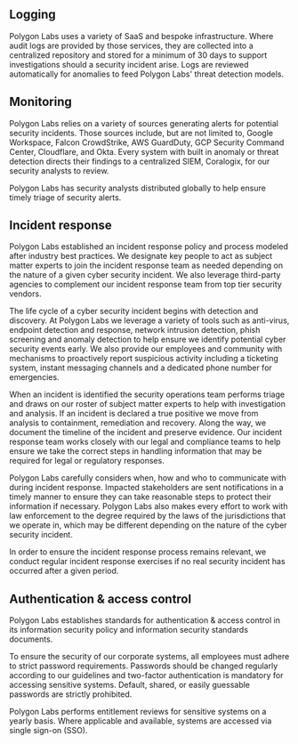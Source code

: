 ## Logging

Polygon Labs uses a variety of SaaS and bespoke infrastructure. Where audit logs are provided by those services, they are collected into a centralized repository and stored for a minimum of 30 days to support investigations should a security incident arise.
Logs are reviewed automatically for anomalies to feed Polygon Labs' threat detection models.

## Monitoring

Polygon Labs relies on a variety of sources generating alerts for potential security incidents. Those sources include, but are not limited to, Google Workspace, Falcon CrowdStrike, AWS GuardDuty, GCP Security Command Center, Cloudflare, and Okta. Every system with built in anomaly or threat detection directs their findings to a centralized SIEM, Coralogix, for our security analysts to review.

Polygon Labs has security analysts distributed globally to help ensure timely triage of security alerts.

## Incident response

Polygon Labs established an incident response policy and process modeled after industry best practices. We designate key people to act as subject matter experts to join the incident response team as needed depending on the nature of a given cyber security incident. We also leverage third-party agencies to complement our incident response team from top tier security vendors.

The life cycle of a cyber security incident begins with detection and discovery. At Polygon Labs we leverage a variety of tools such as anti-virus, endpoint detection and response, network intrusion detection, phish screening and anomaly detection to help ensure we identify potential cyber security events early. We also provide our employees and community with mechanisms to proactively report suspicious activity including a ticketing system, instant messaging channels and a dedicated phone number for emergencies.

When an incident is identified the security operations team performs triage and draws on our roster of subject matter experts to help with investigation and analysis. If an incident is declared a true positive we move from analysis to containment, remediation and recovery. Along the way, we document the timeline of the incident and preserve evidence. Our incident response team works closely with our legal and compliance teams to help ensure we take the correct steps in handling information that may be required for legal or regulatory responses.

Polygon Labs carefully considers when, how and who to communicate with during incident response. Impacted stakeholders are sent notifications in a timely manner to ensure they can take reasonable steps to protect their information if necessary. Polygon Labs also makes every effort to work with law enforcement to the degree required by the laws of the jurisdictions that we operate in, which may be different depending on the nature of the cyber security incident.

In order to ensure the incident response process remains relevant, we conduct regular incident response exercises if no real security incident has occurred after a given period.

## Authentication & access control

Polygon Labs establishes standards for authentication & access control in its information security policy and information security standards documents.

To ensure the security of our corporate systems, all employees must adhere to strict password requirements.  Passwords should be changed regularly according to our guidelines and two-factor authentication is mandatory for accessing sensitive systems. Default, shared, or easily guessable passwords are strictly prohibited.

Polygon Labs performs entitlement reviews for sensitive systems on a yearly basis. Where applicable and available, systems are accessed via single sign-on (SSO).
